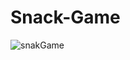 # Snack-Game

![snakGame](https://user-images.githubusercontent.com/108309798/232275320-87080029-9981-4fcf-9288-d850ea147e34.png)
